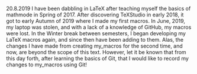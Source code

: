 20.8.2019
I have been dabbling in LaTeX after teaching myself the basics of mathmode in Spring of 2017.  After discovering TeXStudio in early 2018, it got to early Autumn of 2019 where I made my first macros.  In June, 2019, my laptop was stolen, and with a lack of a knowledge of GitHub, my macros were lost.  In the Winter break between semesters, I began developing my LaTeX macros again, and since then have been adding to them.  Alas, the changes I have made from creating my_macros for the second time, and now, are beyond the scope of this text.  However, let it be known that from this day forth, after learning the basics of Git, that I would like to record my changes to my_macros using Git! 
